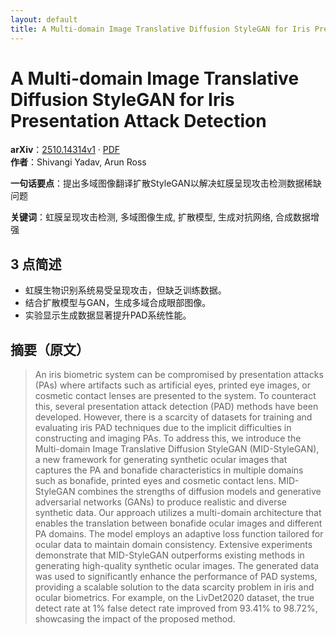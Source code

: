 ```yaml
---
layout: default
title: A Multi-domain Image Translative Diffusion StyleGAN for Iris Presentation Attack Detection
---
```


# A Multi-domain Image Translative Diffusion StyleGAN for Iris Presentation Attack Detection
**arXiv**：[2510.14314v1](https://arxiv.org/abs/2510.14314) · [PDF](https://arxiv.org/pdf/2510.14314.pdf)  
**作者**：Shivangi Yadav, Arun Ross  

**一句话要点**：提出多域图像翻译扩散StyleGAN以解决虹膜呈现攻击检测数据稀缺问题

**关键词**：虹膜呈现攻击检测, 多域图像生成, 扩散模型, 生成对抗网络, 合成数据增强

## 3 点简述
- 虹膜生物识别系统易受呈现攻击，但缺乏训练数据。
- 结合扩散模型与GAN，生成多域合成眼部图像。
- 实验显示生成数据显著提升PAD系统性能。

## 摘要（原文）

> An iris biometric system can be compromised by presentation attacks (PAs)
> where artifacts such as artificial eyes, printed eye images, or cosmetic
> contact lenses are presented to the system. To counteract this, several
> presentation attack detection (PAD) methods have been developed. However, there
> is a scarcity of datasets for training and evaluating iris PAD techniques due
> to the implicit difficulties in constructing and imaging PAs. To address this,
> we introduce the Multi-domain Image Translative Diffusion StyleGAN
> (MID-StyleGAN), a new framework for generating synthetic ocular images that
> captures the PA and bonafide characteristics in multiple domains such as
> bonafide, printed eyes and cosmetic contact lens. MID-StyleGAN combines the
> strengths of diffusion models and generative adversarial networks (GANs) to
> produce realistic and diverse synthetic data. Our approach utilizes a
> multi-domain architecture that enables the translation between bonafide ocular
> images and different PA domains. The model employs an adaptive loss function
> tailored for ocular data to maintain domain consistency. Extensive experiments
> demonstrate that MID-StyleGAN outperforms existing methods in generating
> high-quality synthetic ocular images. The generated data was used to
> significantly enhance the performance of PAD systems, providing a scalable
> solution to the data scarcity problem in iris and ocular biometrics. For
> example, on the LivDet2020 dataset, the true detect rate at 1% false detect
> rate improved from 93.41% to 98.72%, showcasing the impact of the proposed
> method.

